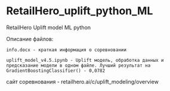 # RetailHero_uplift_python_ML
RetailHero Uplift model ML python 

Описание файлов:

	info.docx - краткая информация о соревновании

	uplift_model_v4.5.ipynb - Uplift модель, обработка данных и предсказание модели в одном файле. Лучший результат на GradientBoostingClassifier() - 0,0782 







сайт соревнования - retailhero.ai/c/uplift_modeling/overview
